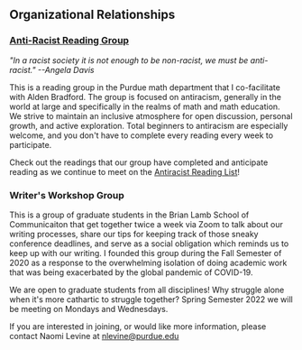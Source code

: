 ## Organizational Relationships
### [Anti-Racist Reading Group](https://www.math.purdue.edu/~bradfoa/antiracist_reading_group/)
_"In a racist society it is not enough to be non-racist, we must be anti-racist." --Angela Davis_

This is a reading group in the Purdue math department that I co-facilitate with Alden Bradford. The group is focused on antiracism, generally in the world at large and specifically in the realms of math and math education. We strive to maintain an inclusive atmosphere for open discussion, personal growth, and active exploration. Total beginners to antiracism are especially welcome, and you don't have to complete every reading every week to participate.

Check out the readings that our group have completed and anticipate reading as we continue to meet on the [Antiracist Reading List](https://www.math.purdue.edu/~bradfoa/antiracist_reading_group/reading_list/)!

### Writer's Workshop Group

This is a group of graduate students in the Brian Lamb School of Communicaiton that get together twice a week via Zoom to talk about our writing processes, share our tips for keeping track of those sneaky conference deadlines, and serve as a social obligation which reminds us to keep up with our writing. I founded this group during the Fall Semester of 2020 as a response to the overwhelming isolation of doing academic work that was being exacerbated by the global pandemic of COVID-19. 

We are open to graduate students from all disciplines! Why struggle alone when it's more cathartic to struggle together? Spring Semester 2022 we will be meeting on Mondays and Wednesdays.

If you are interested in joining, or would like more information, please contact Naomi Levine at nlevine@purdue.edu
